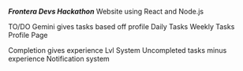 ***Frontera Devs Hackathon***
Website using React and Node.js

TO/DO
  Gemini gives tasks based off profile
    Daily Tasks
    Weekly Tasks
    Profile Page

  Completion gives experience
  Lvl System
      Uncompleted tasks minus experience
  Notification system
